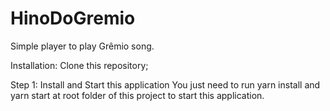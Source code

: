 # HinoDoGremio
Simple player to play Grêmio song. 

Installation: Clone this repository;

Step 1: Install and Start this application You just need to run yarn install and yarn start at root folder of this project to start this application.
